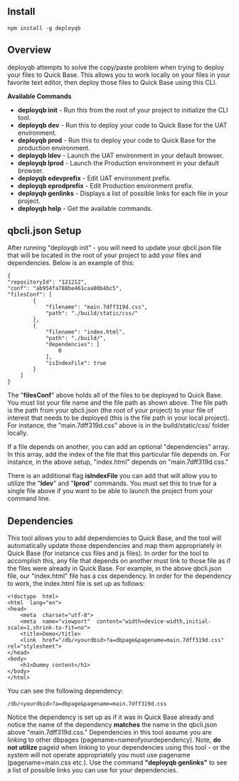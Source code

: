 ## Install

    npm install -g deployqb

## Overview
deployqb attempts to solve the copy/paste problem when trying to deploy your files to Quick Base.  This allows you to work locally on your files in your favorite text editor, then deploy those files to Quick Base using this CLI.

**Available Commands**

 - **deployqb init** - Run this from the root of your project to initialize the CLI tool. 
 - **deployqb dev** - Run this to deploy your code to Quick Base for the UAT environment. 
 - **deployqb prod** - Run this to deploy your code to Quick Base for the production environment. 
 - **deployqb ldev** - Launch the UAT environment in your default browser. 
 - **deployqb lprod** - Launch the Production environment in your default browser.
 - **deployqb edevprefix** - Edit UAT environment prefix.
 - **deployqb eprodprefix** - Edit Production environment prefix.
 - **deployqb genlinks** - Displays a list of possible links for each file in your project.
 - **deployqb help** - Get the available commands.

## qbcli.json Setup
After running "deployqb init" - you will need to update your qbcli.json file that will be located in the root of your project to add your files and dependencies.  Below is an example of this:

	{
	"repositoryId": "121212",
	"conf": "ab954fa788be461caa00b4bc5",
	"filesConf": [
			{
				"filename": "main.7dff319d.css",
				"path": "./build/static/css/"
			},
			{
				"filename": "index.html",
				"path": "./build/",
				"dependencies": [
					0
				],
				"isIndexFile": true
			}
		]
	}

The "**filesConf**" above holds all of the files to be deployed to Quick Base.  You must list your file name and the file path as shown above.  The file path is the path from your qbcli.json (the root of your project) to your file of interest that needs to be deployed (this is the file path in your local project).  For instance, the "main.7dff319d.css" above is in the build/static/css/ folder locally.

If a file depends on another, you can add an optional "dependencies" array.  In this array, add the index of the file that this particular file depends on.  For instance, in the above setup, "index.html" depends on "main.7dff319d.css."

There is an additional flag **isIndexFile** you can add that will allow you to utilize the "**ldev**" and "**lprod**" commands.  You must set this to true for a single file above if you want to be able to launch the project from your command line.

## Dependencies
This tool allows you to add dependencies to Quick Base, and the tool will automatically update those dependencies and map them appropriately in Quick Base (for instance css files and js files).  In order for the tool to accomplish this, any file that depends on another must link to those file as if the files were already in Quick Base.  For example, in the above qbcli.json file, our "index.html" file has a css dependency.  In order for the dependency to work, the index.html file is set up as follows:

	<!doctype  html>
	<html  lang="en">
	<head>
		<meta  charset="utf-8">
		<meta  name="viewport"  content="width=device-width,initial-scale=1,shrink-to-fit=no">
		<title>Demo</title>
		<link  href="/db/<yourdbid>?a=dbpage&pagename=main.7dff319d.css"  rel="stylesheet">
	</head>
	<body>
		<h1>Dummy content</h1>
	</body>
	</html>

You can see the following dependency:

```/db/<yourdbid>?a=dbpage&pagename=main.7dff319d.css```

Notice the dependency is set up as if it was in Quick Base already and notice the name of the dependency **matches** the name in the qbcli.json above "main.7dff319d.css."  Dependencies in this tool assume you are linking to other dbpages (pagename=nameofyourdependency).  Note, **do not utilize** pageid when linking to your dependencies using this tool - or the system will not operate appropriately you must use pagename (pagename=main.css etc.).  Use the command **"deployqb genlinks"** to see a list of possible links you can use for your dependencies. 




